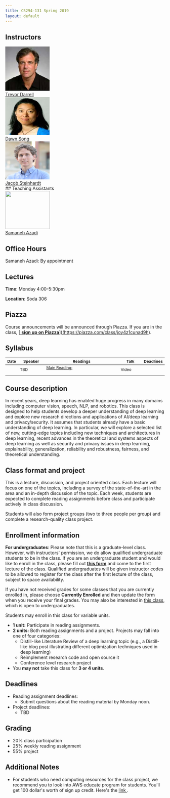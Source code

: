 ```yaml
---
title: CS294-131 Spring 2019
layout: default
---
```


## Instructors

<div class="instructor">
  <a href="https://people.eecs.berkeley.edu/~trevor/">
  <div class="instructorphoto"><img src="trevordarrell.jpg"></div>
  <div>Trevor Darrell</div>
  </a>
</div>
<div class="instructor">
  <a href="https://people.eecs.berkeley.edu/~dawnsong/">
  <div class="instructorphoto"><img src="dawnsong.jpg" height="120" width="140"></div>
  <div>Dawn Song
  </div>
  </a>

</div>
<div class="instructor">
  <a href="https://cs.stanford.edu/~jsteinhardt/">
  <div class="instructorphoto"><img src="Jacobsteinhardt.png" height="120" width="140"></div>
  <div>Jacob Steinhardt
  </div>
  </a>

</div>
## Teaching Assistants

<div class="instructor">
  <a href="https://people.eecs.berkeley.edu/~sazadi/">
  <div class="instructorphoto"><img src="Samaneh-Azadi.jpg" height="120" width="140"></div>
  <div>Samaneh Azadi
  </div>
  </a>
</div>

## Office Hours

Samaneh Azadi: By appointment

## Lectures

**Time**: Monday 4:00-5:30pm

**Location**: Soda 306

## Piazza

Course announcements will be announced through Piazza. If you are in the class,
[<a href="https://piazza.com/class/joy4z1cunad9h"> **sign up on Piazza**])(https://piazza.com/class/joy4z1cunad9h).

## Syllabus

<table style="table-layout: fixed; font-size: 88%;">
  <thead>
    <tr>
      <th style="width: 5%;">Date</th>
      <th style="width: 17%;">Speaker</th>
      <th style="width: 50%;">Readings</th>
      <th style="width: 15%;">Talk</th>
      <th style="width: 15%;">Deadlines</th>
    </tr>
  </thead>
  <tbody>
    <tr>
      <td></td>
      <td>TBD</td>
      <td><u>Main Reading:</u>
      <ul>
      </ul>
      </td>
      <td><a>Video</a></td>
      <td></td>
    </tr>
</tbody>
</table>


## Course description

In recent years, deep learning has enabled huge progress in many domains
including computer vision, speech, NLP, and robotics. This class is designed to help students develop a
deeper understanding of deep learning and explore new research directions and
applications of AI/deep learning and privacy/security. It assumes that students already have a basic
understanding of deep learning. In particular, we will explore a selected list
of new, cutting-edge topics including new techniques and
architectures in deep learning, recent advances in the theoretical and systems aspects of deep learning as well as security and privacy issues in deep learning,
 explainability, generalization, reliability and robustness, fairness, and theoretical understanding.

## Class format and project

This is a lecture, discussion, and project oriented class. Each lecture will
focus on one of the topics, including a survey of the state-of-the-art in the
area and an in-depth discussion of the topic. Each week, students are expected
to complete reading assignments before class and participate actively in class
discussion.

Students will also form project groups (two to three people per group) and
complete a research-quality class project.

## Enrollment information

**For undergraduates**: Please note that this is a graduate-level class.
However, with instructors' permission, we do allow qualified undergraduate
students to be in the class. If you are an undergraduate student and would like
to enroll in the class, please fill out
[**this form**](https://docs.google.com/forms/d/e/1FAIpQLSdzD9KAcX1oUQ6H1X5LAE_o25umpl6IBrM5LeaSYAvkIuWc8w/viewform?usp=sf_link)
and come to the first lecture of the class. Qualified undergraduates will be
given instructor codes to be allowed to register for the class after the first
lecture of the class, subject to space availability.

If you have not received grades for some classes that you are currently enrolled
in, please choose **Currently Enrolled** and then update the form when you
receive your final grades. You may also be interested in [this
class](https://people.eecs.berkeley.edu/~jfc/DeepLearn.html), which is open to
undergraduates.

Students may enroll in this class for variable units.

* **1 unit:** Participate in reading assignments.
* **2 units:** Both reading assignments and a project. Projects may fall into one of
  four categories:
  * Distill-like Literature Review of a deep learning topic (e.g., a Distill-like blog post illustrating different optimization techniques used in deep learning)
  * Reimplement research code and open source it
  * Conference level research project
* You **may not** take this class for **3 or 4 units**.

## Deadlines

* Reading assignment deadlines:
  * Submit questions about the reading material by Monday noon.
* Project deadlines:
  * TBD

## Grading
* 20% class participation
* 25% weekly reading assignment
* 55% project

## Additional Notes
* For students who need computing resources for the class project, we recommend you to look into AWS educate program for students. You'll get 100 dollar's worth of sign up credit. Here's the <a href="https://aws.amazon.com/education/awseducate/apply/"> link </a>.
